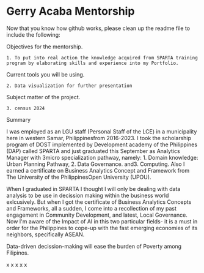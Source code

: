 # Gerry Acaba Mentorship


Now that you know how github works, please clean up the readme file to include the following:

Objectives for the mentorship.

	1. To put into real action the knowledge acquired from SPARTA training program by elaborating skills and experience into my Portfolio.
	
Current tools you will be using.

	2. Data visualization for further presentation

Subject matter of the project.

	3. census 2024


Summary

I was employed as an LGU staff (Personal Staff of the LCE) in a municipality here in western Samar, Philippinesfrom 2016-2023.
I took the scholarship program of DOST implemented by Development
academy of the Philippines (DAP) called SPARTA and just graduated this September as Analytics Manager with 3micro specialization pathway, namely: 1. Domain knowledge: Urban Planning Pathway, 2. Data Governance. and3. Computing.
Also I earned a certificate on Business Analytics Concept and Framework from The University of the PhilippinesOpen University (UPOU).

When I graduated in SPARTA I thought I will only be dealing with data analysis to be use in decission making within the business world exlcusively. But when I got the certificate of Business Analytics Concepts and Frameworks, all a sudden, I come into a recollection of my past engagement in Community Development, and latest, Local Governance. Now I'm aware of the Impact of AI in this two particular fields- it is a must in order for the Philippines to cope-up with the fast emerging economies of its neighbors, specifically ASEAN.

Data-driven decission-making will ease the burden of Poverty among Filipinos.

x x x x x 
